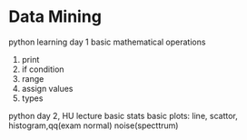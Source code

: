# Data Mining 
python learning day 1
basic mathematical operations
1. print
2. if condition
3. range
4. assign values
5. types

python day 2, HU lecture
basic stats
basic plots:
line, scattor, histogram,qq(exam normal)
noise(specttrum)
